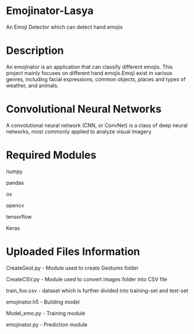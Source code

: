 # Emojinator-Lasya
An Emoji Detector which can detect hand emojis



# Description
An emojinator is an application that can classify different emojis. This project mainly focuses on different hand emojis.Emoji exist in various genres, including facial expressions, common objects, places and types of weather, and animals.



# Convolutional Neural Networks
A convolutional neural network (CNN, or ConvNet) is a class of deep neural networks, most commonly applied to analyze visual imagery.



# Required Modules
numpy

pandas

os

opencv

tensorflow

Keras



# Uploaded Files Information
CreateGest.py - Module used to create Gestures folder

CreateCSV.py - Module used to convert images folder into CSV file

train_foo.csv - dataset which is further divided into training-set and test-set

emojinator.h5 - Building model

Model_emo.py - Training module

emojinator.py - Prediction module
